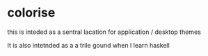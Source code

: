 # colorise
this is inteded as a sentral lacation for application / desktop themes

It is also intetnded as a a trile gound when I learn haskell
